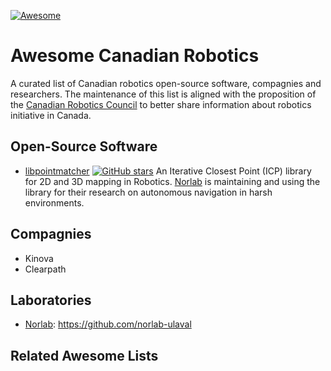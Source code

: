 [![Awesome](https://awesome.re/badge.svg)](https://awesome.re)

# Awesome Canadian Robotics

A curated list of Canadian robotics open-source software, compagnies and researchers.
The maintenance of this list is aligned with the proposition of the [Canadian Robotics Council](https://www.roboticscouncil.ca/) to better share information about robotics initiative in Canada.

## Open-Source Software
- [libpointmatcher](https://github.com/ethz-asl/libpointmatcher) [![GitHub stars](https://img.shields.io/github/stars/ethz-asl/libpointmatcher)](https://github.com/ethz-asl/libpointmatcher/stargazers/) An Iterative Closest Point (ICP) library for 2D and 3D mapping in Robotics. [Norlab](https://norlab.ulaval.ca/) is maintaining and using the library for their research on autonomous navigation in harsh environments.

## Compagnies
- Kinova
- Clearpath

## Laboratories
- [Norlab](https://norlab.ulaval.ca/): https://github.com/norlab-ulaval


## Related Awesome Lists
